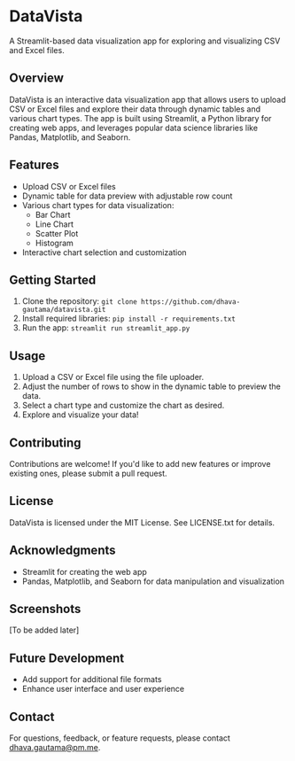 DataVista
================

A Streamlit-based data visualization app for exploring and visualizing CSV and Excel files.

**Overview**
------------

DataVista is an interactive data visualization app that allows users to upload CSV or Excel files and explore their data through dynamic tables and various chart types. The app is built using Streamlit, a Python library for creating web apps, and leverages popular data science libraries like Pandas, Matplotlib, and Seaborn.

**Features**
------------

* Upload CSV or Excel files
* Dynamic table for data preview with adjustable row count
* Various chart types for data visualization:
	+ Bar Chart
	+ Line Chart
	+ Scatter Plot
	+ Histogram
* Interactive chart selection and customization

**Getting Started**
-------------------

1. Clone the repository: `git clone https://github.com/dhava-gautama/datavista.git`
2. Install required libraries: `pip install -r requirements.txt`
3. Run the app: `streamlit run streamlit_app.py`

**Usage**
---------

1. Upload a CSV or Excel file using the file uploader.
2. Adjust the number of rows to show in the dynamic table to preview the data.
3. Select a chart type and customize the chart as desired.
4. Explore and visualize your data!

**Contributing**
---------------

Contributions are welcome! If you'd like to add new features or improve existing ones, please submit a pull request.

**License**
-------

DataVista is licensed under the MIT License. See LICENSE.txt for details.

**Acknowledgments**
---------------

* Streamlit for creating the web app
* Pandas, Matplotlib, and Seaborn for data manipulation and visualization

**Screenshots**
--------------

[To be added later]

**Future Development**
--------------------

* Add support for additional file formats
* Enhance user interface and user experience

**Contact**
---------

For questions, feedback, or feature requests, please contact [dhava.gautama@pm.me](mailto:dhava.gautama@pm.me).
